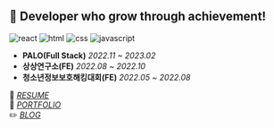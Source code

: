## 🌱 Developer who grow through achievement!
![react](https://img.shields.io/badge/-React-61DAFB?logo=react&logoColor=white)
![html](https://img.shields.io/badge/-html-E34F26?logo=html5&logoColor=white)
![css](https://img.shields.io/badge/css-1572B6?style=flat-square&logo=css3&logoColor=white")
![javascript](https://img.shields.io/badge/javascript-F7DF1E?style=flat-square&logo=javascript&logoColor=black)
* **PALO(Full Stack)** <I>2022.11 ~ 2023.02</I>
* **상상연구소(FE)** <I>2022.08 ~ 2022.10</I>
* **청소년정보보호해킹대회(FE)** <I>2022.05 ~ 2022.08</I>

📝 <I>[RESUME](https://hnsoo.notion.site/2ae26421a49d406786dd86000e1828fb)</I>    
📁 <I>[PORTFOLIO](https://hnsoo.notion.site/c9ff0f5fa9a84281bdf25e9868f0fe4f?v=a17e817f305f475c9c31e5769df34918)</I>      
✏️ <I>[BLOG](https://velog.io/@hnsoo)</I>   
